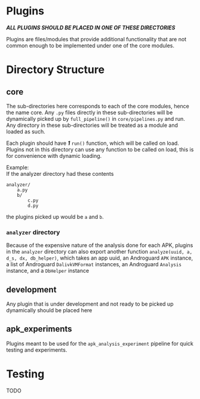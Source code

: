 # Plugins

_**ALL PLUGINS SHOULD BE PLACED IN ONE OF THESE DIRECTORIES**_

Plugins are files/modules that provide additional functionality that are not 
common enough to be implemented under one of the core modules.

# Directory Structure
## core
The sub-directories here corresponds to each of the core modules, hence the name 
core. Any `.py` files directly in these sub-directories will be dynamically 
picked up by `full_pipeline()` in `core/pipelines.py` and run. Any directory in
these sub-directories will be treated as a module and loaded as such.

Each plugin should have _**1**_ `run()` function, which will be called on load. 
Plugins not in this directory can use any function to be called on load, this is
for convenience with dynamic loading. 

Example: <br/>
If the analyzer directory had these contents
```
analyzer/
    a.py
    b/
        c.py
        d.py
```
the plugins picked up would be `a` and `b`.

### `analyzer` directory
Because of the expensive nature of the analysis done for each APK, plugins in 
the `analyzer` directory can also export another function 
`analyze(uuid, a, d_s, dx, db_helper)`, which takes an app uuid, an Androguard 
`APK` instance, a list of Androguard `DalivkVMFormat` instances, an 
Androguard `Analysis` instance, and a `DbHelper` instance

## development
Any plugin that is under development and not ready to be picked up dynamically
should be placed here

## apk_experiments
Plugins meant to be used for the `apk_analysis_experiment` pipeline for quick
testing and experiments.

# Testing
TODO
